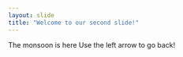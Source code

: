 ```yaml
---
layout: slide
title: "Welcome to our second slide!"
---
```

The monsoon is here
Use the left arrow to go back!
